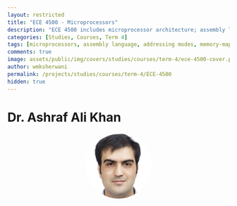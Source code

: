 ```yaml
---
layout: restricted
title: "ECE 4500 - Microprocessors"
description: "ECE 4500 includes microprocessor architecture; assembly language programming: addressing modes, table lookup; memory-mapped devices; interfacing techniques: parallel, serial; timing control; analog input and output, and computer displays."
categories: [Studies, Courses, Term 4]
tags: [microprocessors, assembly language, addressing modes, memory-mapped devices, interfacing techniques, analog i/o, computer displays]
comments: true
image: assets/public/img/covers/studies/courses/term-4/ece-4500-cover.png
author: wmksherwani
permalink: /projects/studies/courses/term-4/ECE-4500
hidden: true
---
```


# Dr. Ashraf Ali Khan

<html lang="en">
    <div style="display: flex; justify-content: space-around; align-items: center;">
        <div style="text-align: center;">
            <img src="assets/public/img/people/Ashraf Ali Khan.png" alt="Ashraf Ali Khan" style="width: 150px; object-fit: cover; border-radius: 50%;">
        </div>
    </div>
</html>

<!-- <html lang="en">
<link href="https://cdnjs.cloudflare.com/ajax/libs/font-awesome/6.0.0-beta3/css/all.min.css" rel="stylesheet">
<div id="star-wrapper" style="margin: 0; display: flex; justify-content: center; align-items: center;">
    <div style="display: flex; justify-content: center; align-items: center; font-size: 50px;">
        <i class="fas fa-star" style="color: gold;"></i>
        <i class="fas fa-star" style="color: gold;"></i>
        <i class="fas fa-star" style="color: gold;"></i>
        <i class="fas fa-star" style="color: gold;"></i>
        <i class="fas fa-star" style="color: gold;"></i>
    </div>
</div>
</html> -->
